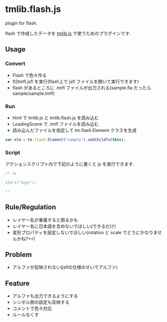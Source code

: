 # tmlib.flash.js

plugin for flash.

flash で作成したデータを [tmlib.js](http://phi-jp.github.io/tmlib.js/) で使うためのプラグインです.


## Usage

### Convert

- Flash で色々作る
- fl2tmfl.jsfl を実行(flash上で jsfl ファイルを開いて実行できます)
- flash があるところに .tmfl ファイルが出力される(sample.fla だったら sample/sample.tmfl)

### Run

- html で tmlib.js と tmlib.flash.js を読み込む
- LoadingScene で .tmfl ファイルを読み込む
- 読み込んだファイルを指定して tm.flash.Element クラスを生成

```js
var elm = tm.flash.Element("sample").addChildTo(this);
```

### Script

アクションスクリプト内で下記のように書くと js を実行できます.

```js
/* Js

alert("hoge");

*/
```

## Rule/Regulation

- レイヤー名が重複すると困るかも
- レイヤー名に日本語を含めないでほしい(できるだけ)
- 変形プロパティを設定しないでほしい(rotation と scale でどうにかなりませんかね?><)


## Problem

- アルファが反映されない(jsflの仕様のせいでアルファ)


## Feature

- アルファも出力できるようにする
- シンボル側の設定も反映する
- コメントで色々対応
- ルールなくす


